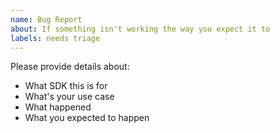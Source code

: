 ```yaml
---
name: Bug Report
about: If something isn't working the way you expect it to
labels: needs triage
---
```


Please provide details about:

- What SDK this is for
- What's your use case
- What happened
- What you expected to happen
